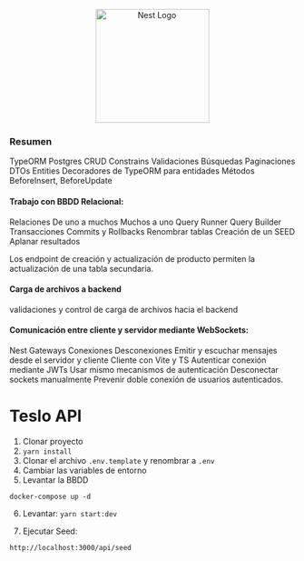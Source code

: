 <p align="center">
  <a href="http://nestjs.com/" target="blank"><img src="https://nestjs.com/img/logo-small.svg" width="200" alt="Nest Logo" /></a>
</p>

### Resumen

TypeORM
Postgres
CRUD
Constrains
Validaciones
Búsquedas
Paginaciones
DTOs
Entities
Decoradores de TypeORM para entidades
Métodos BeforeInsert, BeforeUpdate

#### Trabajo con BBDD Relacional:
Relaciones
	De uno a muchos
	Muchos a uno
Query Runner
Query Builder
Transacciones
Commits y Rollbacks
Renombrar tablas
Creación de un SEED
Aplanar resultados

Los endpoint de creación y actualización de producto permiten la actualización de una tabla secundaria.

#### Carga de archivos a backend
validaciones y control de carga de archivos hacia el backend

#### Comunicación entre cliente y servidor mediante WebSockets:
Nest Gateways
Conexiones
Desconexiones
Emitir y escuchar mensajes desde el servidor y cliente
Cliente con Vite y TS
Autenticar conexión mediante JWTs
Usar mismo mecanismos de autenticación
Desconectar sockets manualmente
Prevenir doble conexión de usuarios autenticados.

# Teslo API

1. Clonar proyecto
2. ```yarn install```
3. Clonar el archivo ```.env.template``` y renombrar a ```.env```
4. Cambiar las variables de entorno
5. Levantar la BBDD
```
docker-compose up -d
```

6. Levantar: ```yarn start:dev```

7. Ejecutar Seed: 
```
http://localhost:3000/api/seed
```
